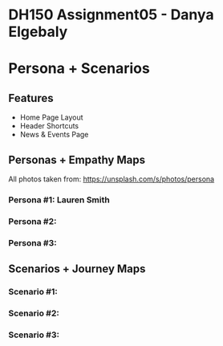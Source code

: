 # DH150 Assignment05 - Danya Elgebaly
# Persona + Scenarios

## Features

- Home Page Layout
- Header Shortcuts
- News & Events Page 

## Personas + Empathy Maps
All photos taken from: https://unsplash.com/s/photos/persona

### Persona #1: Lauren Smith



### Persona #2: 

### Persona #3: 

## Scenarios + Journey Maps

### Scenario #1:

### Scenario #2: 

### Scenario #3: 
